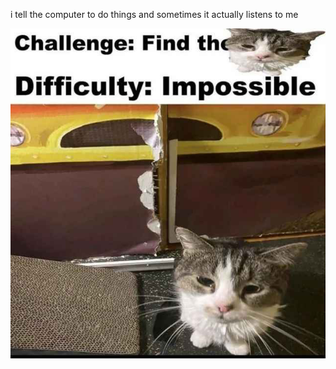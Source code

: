 i tell the computer to do things and sometimes it actually listens to me
<!--START_SECTION:update_image-->
<img src=https://raw.githubusercontent.com/sneakykestrel/sneakykestrel/main/.github/images/find-the.jpg height="" width="" align=left alt=kitty />
<!--END_SECTION:update_image-->

